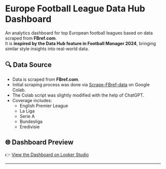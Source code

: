 # Europe Football League Data Hub Dashboard

An analytics dashboard for top European football leagues based on data scraped from **FBref.com**.  
It is **inspired by the Data Hub feature in Football Manager 2024**, bringing similar style insights into real-world data.

## 🔍 Data Source

- Data is scraped from **FBref.com**.
- Initial scraping process was done via [Scrape-FBref-data](https://github.com/parth1902/Scrape-FBref-data) on Google Colab.
- The Colab script was slightly modified with the help of ChatGPT.
- Coverage includes:  
  - English Premier League  
  - La Liga  
  - Serie A  
  - Bundesliga 
  - Eredivisie 

## 🌐 Dashboard Preview

👉 [View the Dashboard on Looker Studio](https://lookerstudio.google.com/s/ih_WwC8xv4M)

---
